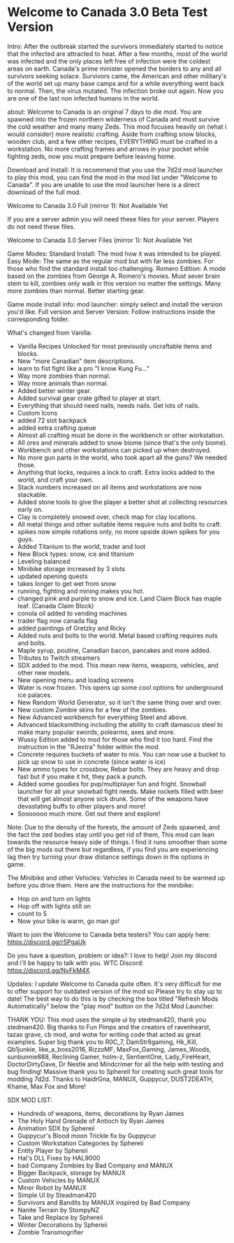 # Welcome to Canada 3.0 Beta Test Version
Intro: After the outbreak started the survivors immediately started to notice that the infected are attracted to heat. After a few months, most of the world was infected and the only places left free of infection were the coldest areas on earth. Canada's prime minister opened the borders to any and all survivors seeking solace. Survivors came, the American and other military's of the world set up many base camps and for a while everything went back to normal. Then, the virus mutated. The infection broke out again. Now you are one of the last non infected humans in the world. 

about: Welcome to Canada is an original 7 days to die mod. You are spawned into the frozen northern wilderness of Canada and must survive the cold weather and many many Zeds. This mod focuses heavily on (what i would consider) more realistic crafting. Aside from crafting snow blocks, wooden club, and a few other recipes, EVERYTHING must be crafted in a workstation. No more crafting frames and arrows in your pocket while fighting zeds, now you must prepare before leaving home.



Download and Install: It is recommend that you use the 7d2d mod launcher to play this mod, you can find the mod in the mod list under "Welcome to Canada". If you are unable to use the mod launcher here is a direct download of the full mod. 

Welcome to Canada 3.0 Full (mirror 1): Not Available Yet

If you are a server admin you will need these files for your server. Players do not need these files.

Welcome to Canada 3.0 Server Files (mirror 1): Not Available Yet


Game Modes: 
Standard Install: The mod how it was intended to be played.
Easy Mode: The same as the regular mod but with far less zombies. For those who find the standard install too challenging. 
Romero Edition: A mode based on the zombies from George A. Romero's movies. Must sever brain stem to kill, zombies only walk in this version no matter the settings. Many more zombies than normal. Better starting gear. 

Game mode install info: 
mod launcher: simply select and install the version you'd like.
Full version and Server Version: Follow instructions inside the corresponding folder.



What's changed from Vanilla: 
- Vanilla Recipes Unlocked for most previously uncraftable items and blocks. 
- New "more Canadian" item descriptions.
- learn to fist fight like a pro "I know Kung Fu..."
- Way more zombies than normal.
- Way more animals than normal.
- Added better winter gear.
- Added survival gear crate gifted to player at start.
- Everything that should need nails, needs nails. Get lots of nails. 
- Custom Icons
- added 72 slot backpack
- added extra crafting queue 
- Almost all crafting must be done in the workbench or other workstation.
- All ores and minerals added to snow biome (since that's the only biome).
- Workbench and other workstations can picked up when destroyed.
- No more gun parts in the world, who took apart all the guns? We needed those.
- Anything that locks, requires a lock to craft. Extra locks added to the world, and craft your own.
- Stack numbers increased on all items and workstations are now stackable.
- Added stone tools to give the player a better shot at collecting resources early on.
- Clay is completely snowed over, check map for clay locations.
- All metal things and other suitable items require nuts and bolts to craft. 
- spikes now simple rotations only, no more upside down spikes for you guys.
- Added Titanium to the world, trader and loot
- New Block types: snow, ice and titanium
- Leveling balanced
- Minibike storage increased by 3 slots
- updated opening quests
- takes longer to get wet from snow
- running, fighting and mining makes you hot.
- changed pink and purple to snow and ice. Land Claim Block has maple leaf. (Canada Claim Block)
- conola oil added to vending machines
- trader flag now canada flag
- added paintings of Gretzky and Ricky
- Added nuts and bolts to the world. Metal based crafting requires nuts and bolts.
- Maple syrup, poutine, Canadian bacon, pancakes and more added.
- Tributes to Twitch streamers
- SDX added to the mod. This mean new items, weapons, vehicles, and other new models.
- New opening menu and loading screens
- Water is now frozen. This opens up some cool options for underground ice palaces. 
- New Random World Generator, so it isn't the same thing over and over. 
- New custom Zombie skins for a few of the zombies. 
- New Advanced workbench for everything Steel and above. 
- Advanced blacksmithing including the ability to craft damascus steel to make many popular swords, polearms, axes and more. 
- Wussy Edition added to mod for those who find it too hard. Find the instruction in the "RJextra" folder within the mod. 
- Concrete requires buckets of water to mix. You can now use a bucket to pick up snow to use in concrete (since water is ice)
- New ammo types for crossbow, Rebar bolts. They are heavy and drop fast but if you make it hit, they pack a punch. 
- Added some goodies for pvp/multiplayer fun and fright. Snowball launcher for all your snowball fight needs. Make rockets filled with beer that will get almost anyone sick drunk. Some of the weapons have devastating buffs to other players and more!
- Sooooooo much more. Get out there and explore! 

Note: Due to the density of the forests, the amount of Zeds spawned, and the fact the zed bodies stay until you get rid of them, This mod can lean towards the resource heavy side of things. I find it runs smoother than some of the big mods out there but regardless, if you find you are experiencing lag then try turning your draw distance settings down in the options in game.

The Minibike and other Vehicles: Vehicles in Canada need to be warmed up before you drive them. Here are the instructions for the minibike:
- Hop on and turn on lights
- Hop off with lights still on
- count to 5
- Now your bike is warm, go man go! 


Want to join the Welcome to Canada beta testers? You can apply here: https://discord.gg/r5PgaUk


Do you have a question, problem or idea?: I love to help! Join my discord and i'll be happy to talk with you. WTC Discord: https://discord.gg/NyFkM4X



Updates: I update Welcome to Canada quite often. It's very difficult for me to offer support for outdated version of the mod so Please try to stay up to date! The best way to do this is by checking the box titled "Refresh Mods Automatically" below the "play mod" button on the 7d2d Mod Launcher. 


THANK YOU: This mod uses the simple ui by stedman420, thank you stedman420. Big thanks to Fun Pimps and the creators of ravenhearst, tazas grave, cb mod, and wotw for writing code that acted as great examples. Super big thank you to R0C_7, DamStr8gaming, Hk_Kill, Qb1junkie, like_a_boss2016, RizzoMF, MaxFox_Gaming, James_Woods, sunbunnie888, Reclining Gamer, holm-z, SentientOne, Lady_FireHeart, DoctorDirtyDave, Dr Nestle and Mindcrimer for all the help with testing and bug finding! Massive thank you to SphereII for creating such great tools for modding 7d2d. Thanks to HaidrGna, MANUX, Guppycur, DUST2DEATH, Khaine, Max Fox and More!

SDX MOD LIST:
- Hundreds of weapons, items, decorations by Ryan James
- The Holy Hand Grenade of Antioch by Ryan James
- Animation SDX by Sphereii
- Guppycur's Blood moon Trickle fix by Guppycur
- Custom Workstation Categories by Sphereii
- Entity Player by Sphereii
- Hal's DLL Fixes by HAL9000
- bad Company Zombies by Bad Company and MANUX
- Bigger Backpack, storage by MANUX
- Custom Vehicles by MANUX
- Miner Robot by MANUX
- Simple UI by Steadman420
- Survivors and Bandits by MANUX inspired by Bad Company
- Nanite Terrain by StompyNZ
- Take and Replace by Sphereii
- Winter Decorations by Sphereii
- Zombie Transmogrifier